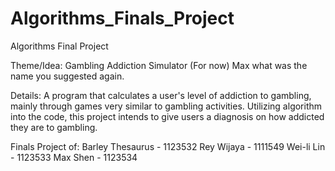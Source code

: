 # Algorithms_Finals_Project
Algorithms Final Project

Theme/Idea: Gambling Addiction Simulator (For now) Max what was the name you suggested again.

Details: A program that calculates a user's level of addiction to gambling, mainly through games very similar to gambling activities. 
Utilizing algorithm into the code, this project intends to give users a diagnosis on how addicted they are to gambling.

Finals Project of:
Barley Thesaurus - 1123532
Rey Wijaya - 1111549
Wei-li Lin - 1123533
Max Shen - 1123534
